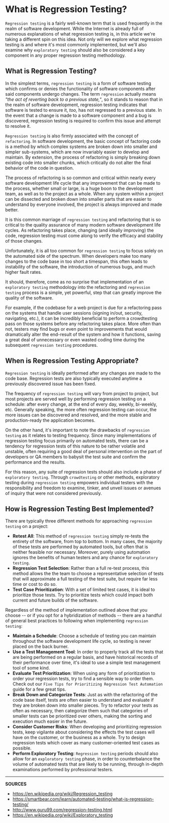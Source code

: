 # What is Regression Testing?

`Regression testing` is a fairly well-known term that is used frequently in the realm of software development.  While the Internet is already full of numerous explanations of what regression testing is, in this article we're taking a different spin on this idea.  Not only will we explore what regression testing is and where it's most commonly implemented, but we'll also examine why `exploratory testing` should also be considered a key component in any proper regression testing methodology.

## What is Regression Testing?

In the simplest terms, `regression testing` is a form of software testing which confirms or denies the functionality of software components after said components undergo changes.  The term `regression` actually means _"the act of reverting back to a previous state,"_, so it stands to reason that in the realm of software development, regression testing indicates that software is tested to ensure it, _too,_ has not regressed to a previous state.  In the event that a change is made to a software component and a bug is discovered, regression testing is required to confirm this issue and attempt to resolve it.

`Regression testing` is also firmly associated with the concept of `refactoring`.  In software development, the basic concept of factoring code is a method by which complex systems are broken down into smaller and simpler sub-systems, which are now invariably easier to develop and maintain.  By extension, the process of refactoring is simply breaking down existing code into smaller chunks, which critically do not alter the final behavior of the code in question.

The process of refactoring is so common and critical within nearly every software development life cycle that any improvement that can be made to the process, whether small or large, is a huge boon to the development team, as well as to the project as a whole.  When any system within a project can be dissected and broken down into smaller parts that are easier to understand by everyone involved, the project is always improved and made better.

It is this common marriage of `regression testing` and refactoring that is so critical to the quality assurance of many modern software development life cycles.  As refactoring takes place, changing (and ideally improving) the code, regression testing must come along to verify the efficacy and stability of those changes.

Unfortunately, it is all too common for `regression testing` to focus solely on the automated side of the spectrum.  When developers make too many changes to the code base in too short a timespan, this often leads to instability of the software, the introduction of numerous bugs, and much higher fault rates.

It should, therefore, come as no surprise that implementation of an `exploratory testing` methodology into the refactoring and `regression testing` process is a simple, yet powerful, step that can greatly improve the quality of the software.

For example, if the codebase for a web project is due for a refactoring pass on the systems that handle user sessions (signing in/out, security, navigating, etc.), it can be incredibly beneficial to perform a crowdtesting pass on those systems before any refactoring takes place. More often than not, testers may find bugs or even point to improvements that would dramatically alter the end-result of the system and how it functions, saving a great deal of unnecessary or even wasted coding time during the subsequent `regression testing` procedures.

## When is Regression Testing Appropriate?

`Regression testing` is ideally performed after any changes are made to the code base.  Regression tests are also typically executed anytime a previously discovered issue has been fixed.

The frequency of `regression testing` will vary from project to project, but most projects are served well by performing regression testing on a schedule: after every change, at the end of every day, weekly, bi-weekly, etc.  Generally speaking, the more often regression testing can occur, the more issues can be discovered and resolved, and the more stable and production-ready the application becomes.

On the other hand, it's important to note the drawbacks of `regression testing` as it relates to testing frequency.  Since many implementations of regression testing focus primarily on automated tests, there can be a tendency for regression tests of this nature to be rather volatile and unstable, often requiring a good deal of personal intervention on the part of developers or QA members to babysit the test suite and confirm the performance and the results.

For this reason, any suite of regression tests should also include a phase of `exploratory testing`.  Through `crowdtesting` or other methods, exploratory testing during `regression testing` empowers individual testers with the responsibility and freedom to examine, tinker, and unveil issues or avenues of inquiry that were not considered previously.

## How is Regression Testing Best Implemented?

There are typically three different methods for approaching `regression testing` on a project:

- __Retest All__: This method of `regression testing` simply re-tests the entirety of the software, from top to bottom.  In many cases, the majority of these tests are performed by automated tools, but often that is neither feasible nor necessary.  Moreover, purely using automation ignores the benefits of human testers and any chance for `exploratory testing`.
- __Regression Test Selection__: Rather than a full re-test process, this method allows the the team to choose a representative selection of tests that will approximate a full testing of the test suite, but require far less time or cost to do so.
- __Test Case Prioritization__: With a set of limited test cases, it is ideal to prioritize those tests.  Try to prioritize tests which could impact both current and future builds of the software.

Regardless of the method of implementation outlined above that you choose -- or if you opt for a hybridization of methods -- there are a handful of general best practices to following when implementing `regression testing`:

- **Maintain a Schedule**: Choose a schedule of testing you can maintain throughout the software development life cycle, so testing is never placed on the back burner.
- **Use a Test Management Tool**: In order to properly track all the tests that are being performed on a regular basis, and have historical records of their performance over time, it's ideal to use a simple test management tool of some kind.
- **Evaluate Test Prioritization**: When using any form of prioritization to order your regression tests, try to find a sensible way to order them.  Check out our `Five Tips for Prioritizing Regression Test Automation` guide for a few great tips.
- **Break Down and Categorize Tests**: Just as with the refactoring of the code base itself, tests are often easier to understand and evaluate if they are broken down into smaller pieces.  Try to refactor your tests as often as necessary, then categorize them such that categories of smaller tests can be prioritized over others, making the sorting and execution much easier in the future.
- **Consider Customer Risks**: When developing and prioritizing regression tests, keep vigilante about considering the effects the test cases will have on the customer, or the business as a whole.  Try to design regression tests which cover as many customer-oriented test cases as possible.
- **Perform Exploratory Testing**: `Regression testing` periods should also allow for an `exploratory testing` phase, in order to counterbalance the volume of automated tests that are likely to be running, through in-depth examinations performed by professional testers.

---

**SOURCES**

- https://en.wikipedia.org/wiki/Regression_testing
- https://smartbear.com/learn/automated-testing/what-is-regression-testing/
- http://www.guru99.com/regression-testing.html
- https://en.wikipedia.org/wiki/Exploratory_testing